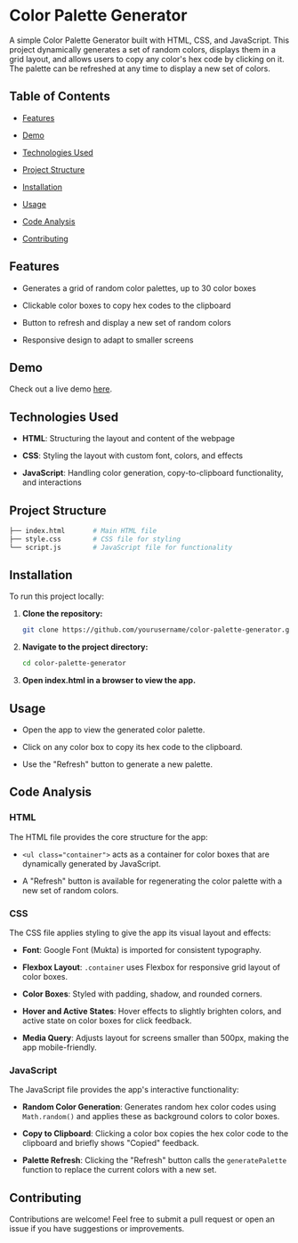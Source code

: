 # Color Palette Generator

A simple Color Palette Generator built with HTML, CSS, and JavaScript. This project dynamically generates a set of random colors, displays them in a grid layout, and allows users to copy any color's hex code by clicking on it. The palette can be refreshed at any time to display a new set of colors.

## Table of Contents

- [Features](#features)

- [Demo](#demo)

- [Technologies Used](#technologies-used)

- [Project Structure](#project-structure)

- [Installation](#installation)

- [Usage](#usage)

- [Code Analysis](#code-analysis)

- [Contributing](#contributing)

## Features

- Generates a grid of random color palettes, up to 30 color boxes

- Clickable color boxes to copy hex codes to the clipboard

- Button to refresh and display a new set of random colors

- Responsive design to adapt to smaller screens

## Demo

Check out a live demo [here](#).

## Technologies Used

- **HTML**: Structuring the layout and content of the webpage

- **CSS**: Styling the layout with custom font, colors, and effects

- **JavaScript**: Handling color generation, copy-to-clipboard functionality, and interactions

## Project Structure

```bash
├── index.html       # Main HTML file
├── style.css        # CSS file for styling
└── script.js        # JavaScript file for functionality
```

## Installation

To run this project locally:

1. **Clone the repository:**
   ```bash
   git clone https://github.com/yourusername/color-palette-generator.git
   ```

2. **Navigate to the project directory:**
   ```bash
   cd color-palette-generator
   ```

3. **Open index.html in a browser to view the app.**

## Usage

- Open the app to view the generated color palette.

- Click on any color box to copy its hex code to the clipboard.

- Use the "Refresh" button to generate a new palette.

## Code Analysis

### HTML

The HTML file provides the core structure for the app:

- `<ul class="container">` acts as a container for color boxes that are dynamically generated by JavaScript.

- A "Refresh" button is available for regenerating the color palette with a new set of random colors.

### CSS

The CSS file applies styling to give the app its visual layout and effects:

- **Font**: Google Font (Mukta) is imported for consistent typography.

- **Flexbox Layout**: `.container` uses Flexbox for responsive grid layout of color boxes.

- **Color Boxes**: Styled with padding, shadow, and rounded corners.

- **Hover and Active States**: Hover effects to slightly brighten colors, and active state on color boxes for click feedback.

- **Media Query**: Adjusts layout for screens smaller than 500px, making the app mobile-friendly.

### JavaScript

The JavaScript file provides the app's interactive functionality:

- **Random Color Generation**: Generates random hex color codes using `Math.random()` and applies these as background colors to color boxes.

- **Copy to Clipboard**: Clicking a color box copies the hex color code to the clipboard and briefly shows "Copied" feedback.

- **Palette Refresh**: Clicking the "Refresh" button calls the `generatePalette` function to replace the current colors with a new set.

## Contributing

Contributions are welcome! Feel free to submit a pull request or open an issue if you have suggestions or improvements.
